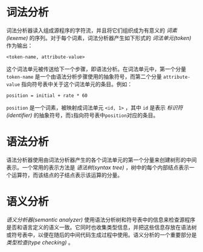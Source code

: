 词法分析
=========

词法分析器读入组成源程序的字符流，并且将它们组织成为有意义的 _词素(lexeme)_ 的序列。对于每个词素，词法分析器产生如下形式的 _词法单元(token)_ 作为输出：

`<token-name, attribute-value>`

这个词法单元被传送给下一个步骤，即语法分析。在词法单元中，第一个分量 `token-name` 是一个由语法分析步骤使用的抽象符号，而第二个分量 `attribute-value` 指向符号表中关于这个词法单元的条目。例如：

`position = initial + rate * 60`

`position` 是一个词素，被映射成词法单元 `<id, 1>` ，其中 `id` 是表示 _标识符(identifier)_ 的抽象符号，而`1`指向符号表中`position`对应的条目。

语法分析
=========

语法分析器使用由词法分析器产生的各个词法单元的第一个分量来创建树形的中间表示。一个常用的表示方法是 _语法树(syntax tree)_ ，树中的每个内部结点表示一个运算符，而该结点的子结点表示该运算的分量。

语义分析
========

_语义分析器(semantic analyzer)_ 使用语法分析树和符号表中的信息来检查源程序是否和语言定义的语义一致。它同时也收集类型信息，并把这些信息存放在语法树或符号表中，以便在随后的中间代码生成过程中使用。语义分析的一个重要部分是 _类型检查(type checking)_ 。

